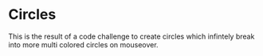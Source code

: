 # Circles
This is the result of a code challenge to create circles which infintely break into more multi colored circles on mouseover.
